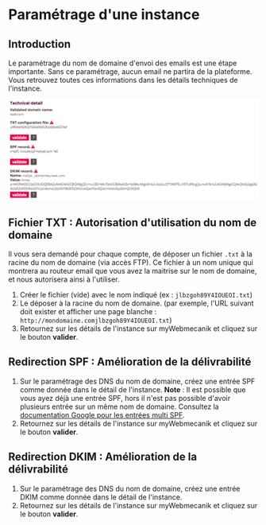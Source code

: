 # Paramétrage d'une instance

## Introduction ##

Le paramétrage du nom de domaine d'envoi des emails est une étape importante. Sans ce paramétrage, aucun email ne partira de la plateforme.
Vous retrouvez toutes ces informations dans les détails techniques de l'instance.

![image](assets/instance-details.png)

## Fichier TXT : Autorisation d'utilisation du nom de domaine ##

Il vous sera demandé pour chaque compte, de déposer un fichier `.txt` à la racine du nom de domaine (via accès FTP). Ce fichier à un nom unique qui montrera au routeur email que vous avez la maitrise sur le nom de domaine, et nous autorisera ainsi à l'utiliser.

1. Créer le fichier (vide) avec le nom indiqué (ex : `jlbzgoh89Y4IOUEOI.txt`)
2. Le déposer à la racine du nom de domaine. (par exemple, l'URL suivant doit exister et afficher une page blanche : `http://mondomaine.comjlbzgoh89Y4IOUEOI.txt`)
3. Retournez sur les détails de l'instance sur myWebmecanik et cliquez sur le bouton **valider**.

## Redirection SPF : Amélioration de la délivrabilité ##

1. Sur le paramétrage des DNS du nom de domaine, créez une entrée SPF comme donnée dans le détail de l'instance. **Note** : Il est possible que vous ayez déjà une entrée SPF, hors il n'est pas possible d'avoir plusieurs entrée sur un même nom de domaine. Consultez la [documentation Google pour les entrées multi SPF](https://support.google.com/a/answer/4568483?hl=fr).
2. Retournez sur les détails de l'instance sur myWebmecanik et cliquez sur le bouton **valider**.

## Redirection DKIM : Amélioration de la délivrabilité ##

1. Sur le paramétrage des DNS du nom de domaine, créez une entrée DKIM comme donnée dans le détail de l'instance.
2. Retournez sur les détails de l'instance sur myWebmecanik et cliquez sur le bouton **valider**.
